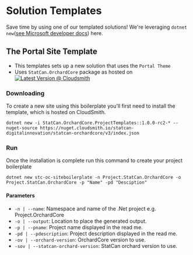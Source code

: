 # Solution Templates

Save time by using one of our templated solutions! We're leveraging `dotnet new`([see Microsoft developer docs](https://docs.microsoft.com/en-us/dotnet/core/tools/dotnet-new)) here.

## The Portal Site Template

* This templates sets up a new solution that uses the `Portal Theme`
* Uses `StatCan.OrchardCore` package as hosted on [![Latest Version @ Cloudsmith](https://api-prd.cloudsmith.io/badges/version/statcan-digitalinnovation/statcan-orchardcore/nuget/StatCan.OrchardCore.Application.Targets/latest/x/?render=true&badge_token=gAAAAABfdxH6m77MW-BAV88OzcnBYogkQkz-9UGxGe3tKAO5j2o_zhK9bs8K-zdIfR8Js2G37dZ6ZaXqKJ7k-z1oh1kBDSVxeEk-OqZpRruKsZOucGSh9Us%3D)](https://cloudsmith.io/~statcan-digitalinnovation/repos/statcan-orchardcore/packages/detail/nuget/StatCan.OrchardCore.Application.Targets/latest/)


### Downloading

To create a new site using this boilerplate you'll first need to install the template, which is hosted on CloudSmith.

```CMD
dotnet new -i StatCan.OrchardCore.ProjectTemplates::1.0.0-rc2-* --nuget-source https://nuget.cloudsmith.io/statcan-digitalinnovation/statcan-orchardcore/v3/index.json
```

### Run
Once the installation is complete run this command to create your project boilerplate

```
dotnet new stc-oc-siteboilerplate -n Project.StatCan.OrchardCore -o Project.StatCan.OrchardCore -p "Name" -pd "Desciption"
```

#### Parameters

- `-n | --name`: Namespace and name of the .Net project e.g. Project.OrchardCore
- `-o | --output`: Location to place the generated output.
- `-p | --pname`: Project name displayed in the read me.
- `-pd | --pdescription`: Project description displayed in the read me.
- `-ov | --orchard-version`: OrchardCore version to use.
- `-sov | --statcan-orchard-version`: StatCan orchard version to use.

